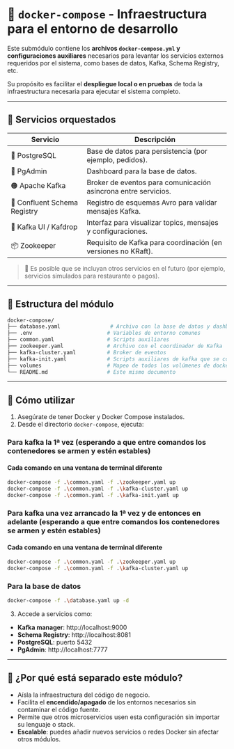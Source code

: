 # 🐳 `docker-compose` - Infraestructura para el entorno de desarrollo

Este submódulo contiene los **archivos `docker-compose.yml` y configuraciones auxiliares** necesarios para levantar los servicios externos requeridos por el sistema, como bases de datos, Kafka, Schema Registry, etc.

Su propósito es facilitar el **despliegue local o en pruebas** de toda la infraestructura necesaria para ejecutar el sistema completo.

---

## 🧱 Servicios orquestados

| Servicio                     | Descripción                                                  |
|------------------------------|--------------------------------------------------------------|
| 🐘 PostgreSQL                | Base de datos para persistencia (por ejemplo, pedidos).      |
| 🔑 PgAdmin                   | Dashboard para la base de datos.                             |
| 🟠 Apache Kafka              | Broker de eventos para comunicación asíncrona entre servicios. |
| 📑 Confluent Schema Registry | Registro de esquemas Avro para validar mensajes Kafka.       |
| 📡 Kafka UI / Kafdrop        | Interfaz para visualizar topics, mensajes y configuraciones. |
| 📦 Zookeeper                 | Requisito de Kafka para coordinación (en versiones no KRaft). |

> 🔁 Es posible que se incluyan otros servicios en el futuro (por ejemplo, servicios simulados para restaurante o pagos).

---

## 📂 Estructura del módulo

```bash
docker-compose/
├── database.yaml                # Archivo con la base de datos y dashboard
├── .env                        # Variables de entorno comunes
├── common.yaml                 # Scripts auxiliares
├── zookeeper.yaml              # Archivo con el coordinador de Kafka
├── kafka-cluster.yaml          # Broker de eventos
├── kafka-init.yaml             # Scripts auxiliares de kafka que se corren SOLO 1 vez
├── volumes                     # Mapeo de todos los volúmenes de docker (no se suben a git)
└── README.md                   # Este mismo documento
```

---

## 🚀 Cómo utilizar

1. Asegúrate de tener Docker y Docker Compose instalados.
2. Desde el directorio `docker-compose`, ejecuta:

### Para kafka la 1ª vez (esperando a que entre comandos los contenedores se armen y estén estables)
#### Cada comando en una ventana de terminal diferente

```bash
docker-compose -f .\common.yaml -f .\zookeeper.yaml up
docker-compose -f .\common.yaml -f .\kafka-cluster.yaml up
docker-compose -f .\common.yaml -f .\kafka-init.yaml up
```
### Para kafka una vez arrancado la 1ª vez y de entonces en adelante (esperando a que entre comandos los contenedores se armen y estén estables)
#### Cada comando en una ventana de terminal diferente

```bash
docker-compose -f .\common.yaml -f .\zookeeper.yaml up
docker-compose -f .\common.yaml -f .\kafka-cluster.yaml up
```
### Para la base de datos

```bash
docker-compose -f .\database.yaml up -d
```

3. Accede a servicios como:

- **Kafka manager**: http://localhost:9000
- **Schema Registry**: http://localhost:8081
- **PostgreSQL**: puerto 5432
- **PgAdmin**: http://localhost:7777

---

## 🧠 ¿Por qué está separado este módulo?

- Aísla la infraestructura del código de negocio.
- Facilita el **encendido/apagado** de los entornos necesarios sin contaminar el código fuente.
- Permite que otros microservicios usen esta configuración sin importar su lenguaje o stack.
- **Escalable**: puedes añadir nuevos servicios o redes Docker sin afectar otros módulos.